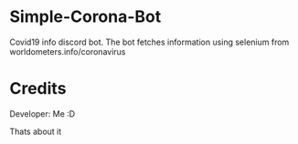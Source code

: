# Simple-Corona-Bot
Covid19 info discord bot. The bot fetches information using selenium from worldometers.info/coronavirus

# Credits
Developer: Me :D

Thats about it
